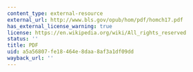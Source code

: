 ```yaml
---
content_type: external-resource
external_url: http://www.bls.gov/opub/hom/pdf/homch17.pdf
has_external_license_warning: true
license: https://en.wikipedia.org/wiki/All_rights_reserved
status: ''
title: PDF
uid: a5a56807-fe18-464e-8daa-8af3a1df09dd
wayback_url: ''
---
```

